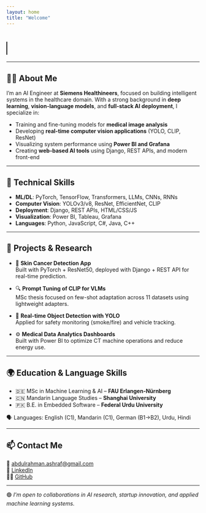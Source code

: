 ```yaml
---
layout: home
title: "Welcome"
---
```


<!-- Typing animation -->
<h1>
  <a href="" class="typewrite" data-period="2000" data-type='[ "Hi there 👋, I\'m Abdul Rahman", "AI Engineer", "Deep Learning", "Computer Vision", "LLMs", "Vision-Language Models" ]'>
    <span class="wrap"></span>
  </a>
</h1>

<style>
  .typewrite > .wrap {
    border-right: 0.08em solid #000;
  }
</style>

<script>
  var TxtType = function(el, toRotate, period) {
      this.toRotate = toRotate;
      this.el = el;
      this.loopNum = 0;
      this.period = parseInt(period, 10) || 2000;
      this.txt = '';
      this.tick();
      this.isDeleting = false;
  };

  TxtType.prototype.tick = function() {
      var i = this.loopNum % this.toRotate.length;
      var fullTxt = this.toRotate[i];

      this.txt = this.isDeleting
        ? fullTxt.substring(0, this.txt.length - 1)
        : fullTxt.substring(0, this.txt.length + 1);

      this.el.innerHTML = '<span class="wrap">'+this.txt+'</span>';

      const delta = this.isDeleting ? 100 : 200 - Math.random() * 100;
      const next = this.txt === fullTxt && !this.isDeleting
        ? this.period
        : this.isDeleting && this.txt === ''
        ? (this.isDeleting = false, this.loopNum++, 500)
        : delta;

      setTimeout(() => this.tick(), next);
  };

  window.onload = function() {
      document.querySelectorAll('.typewrite').forEach((el) => {
          const toRotate = el.getAttribute('data-type');
          const period = el.getAttribute('data-period');
          if (toRotate) {
              new TxtType(el, JSON.parse(toRotate), period);
          }
      });
  };
</script>

---

## 👨‍💻 About Me

I’m an AI Engineer at **Siemens Healthineers**, focused on building intelligent systems in the healthcare domain. With a strong background in **deep learning**, **vision-language models**, and **full-stack AI deployment**, I specialize in:

- Training and fine-tuning models for **medical image analysis**
- Developing **real-time computer vision applications** (YOLO, CLIP, ResNet)
- Visualizing system performance using **Power BI and Grafana**
- Creating **web-based AI tools** using Django, REST APIs, and modern front-end

---

## 🧠 Technical Skills

- **ML/DL**: PyTorch, TensorFlow, Transformers, LLMs, CNNs, RNNs
- **Computer Vision**: YOLOv3/v8, ResNet, EfficientNet, CLIP
- **Deployment**: Django, REST APIs, HTML/CSS/JS
- **Visualization**: Power BI, Tableau, Grafana
- **Languages**: Python, JavaScript, C#, Java, C++

---

## 🔬 Projects & Research

- 🧠 **Skin Cancer Detection App**  
  Built with PyTorch + ResNet50, deployed with Django + REST API for real-time prediction.

- 🔍 **Prompt Tuning of CLIP for VLMs**  
  MSc thesis focused on few-shot adaptation across 11 datasets using lightweight adapters.

- 🚗 **Real-time Object Detection with YOLO**  
  Applied for safety monitoring (smoke/fire) and vehicle tracking.

- ⚙️ **Medical Data Analytics Dashboards**  
  Built with Power BI to optimize CT machine operations and reduce energy use.

---

## 🌍 Education & Language Skills

- 🇩🇪 MSc in Machine Learning & AI – **FAU Erlangen-Nürnberg**
- 🇨🇳 Mandarin Language Studies – **Shanghai University**
- 🇵🇰 B.E. in Embedded Software – **Federal Urdu University**

🗣️ Languages: English (C1), Mandarin (C1), German (B1→B2), Urdu, Hindi

---

## 📫 Contact Me

📧 [abdulrahman.ashraf@gmail.com](mailto:abdulrahman.ashraf@gmail.com)  
💼 [LinkedIn](https://www.linkedin.com/in/YOUR-LINKEDIN-ID)  
👨‍💻 [GitHub](https://github.com/abdulrahman45284528)

---

🟢 _I'm open to collaborations in AI research, startup innovation, and applied machine learning systems._

